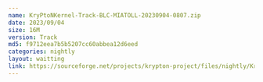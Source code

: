 ```yaml
---
name: KryPtoNKernel-Track-BLC-MIATOLL-20230904-0807.zip
date: 2023/09/04
size: 16M
version: Track
md5: f9712eea7b5b5207cc60abbea12d6eed
categories: nightly
layout: waitting
link: https://sourceforge.net/projects/krypton-project/files/nightly/KryPtoNKernel-Track-BLC-MIATOLL-20230904-0807.zip
---
```

